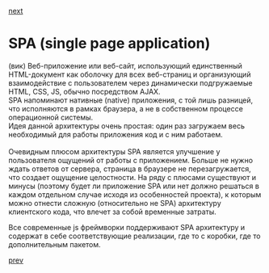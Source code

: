 <a href="06.md">next</a>

<h1>SPA (single page application)</h1>

<div>
 (вик) Веб-приложение или веб-сайт, использующий единственный HTML-документ как оболочку для всех веб-страниц и
 организующий взаимодействие с пользователем через динамически подгружаемые HTML, CSS, JS, обычно посредством AJAX.
</div>

<div>
SPA напоминают нативные (native) приложения, с той лишь разницей,
что исполняются в рамках браузера, а не в собственном процессе операционной системы.
<br/>
Идея данной архитектуры очень простая: один раз загружаем весь необходимый для работы приложения код и с ним работаем.
</div>

<br/>

<div>
Очевидным плюсом архитектуры SPA является улучшение у пользователя ощущений от работы с приложением.
Больше не нужно ждать ответов от сервера, страница в браузере не перезагружается, что создает ощущение целостности.
На ряду с плюсами существуют и минусы (поэтому будет ли приложение SPA или нет должно решаться в каждом отдельном
случае исходя из особенностей проекта), к которым можно отнести сложную (относительно не SPA) архитектуру клиентского кода, что влечет за собой временные затраты.

<br/>

Все современные js фреймворки поддерживают SPA архитектуру и содержат в себе соответствующие реализации,
где то с коробки, где то дополнительным пакетом.
</div>

<a href="04.md">prev</a>